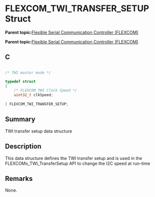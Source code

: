 # FLEXCOM\_TWI\_TRANSFER\_SETUP Struct

**Parent topic:**[Flexible Serial Communication Controller \(FLEXCOM\)](GUID-137968B9-4089-44C6-9B5A-2F30929F6852.md)

**Parent topic:**[Flexible Serial Communication Controller \(FLEXCOM\)](GUID-1F0CC449-4122-4C77-A199-A7874C524FDD.md)

## C

```c

/* TWI master mode */

typedef struct
{
    /* FLEXCOM TWI Clock Speed */
    uint32_t clkSpeed;
    
} FLEXCOM_TWI_TRANSFER_SETUP;

```

## Summary

TWI transfer setup data structure

## Description

This data structure defines the TWI transfer setup and is used in the FLEXCOMx\_TWI\_TransferSetup API to change the I2C speed at run-time

## Remarks

None.


